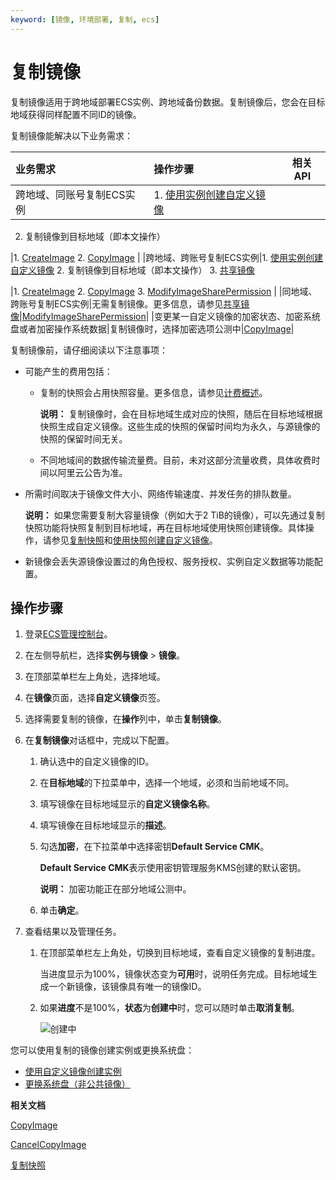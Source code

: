 ```yaml
---
keyword: [镜像, 环境部署, 复制, ecs]
---
```


# 复制镜像

复制镜像适用于跨地域部署ECS实例、跨地域备份数据。复制镜像后，您会在目标地域获得同样配置不同ID的镜像。

复制镜像能解决以下业务需求：

|业务需求|操作步骤|相关API|
|:---|:---|-----|
|跨地域、同账号复制ECS实例|1.  [使用实例创建自定义镜像](/intl.zh-CN/镜像/自定义镜像/创建自定义镜像/使用实例创建自定义镜像.md)
2.  复制镜像到目标地域（即本文操作）

|1.  [CreateImage](/intl.zh-CN/API参考/镜像/CreateImage.md)
2.  [CopyImage](/intl.zh-CN/API参考/镜像/CopyImage.md) |
|跨地域、跨账号复制ECS实例|1.  [使用实例创建自定义镜像](/intl.zh-CN/镜像/自定义镜像/创建自定义镜像/使用实例创建自定义镜像.md)
2.  复制镜像到目标地域（即本文操作）
3.  [共享镜像](/intl.zh-CN/镜像/自定义镜像/共享或取消共享镜像.md)

|1.  [CreateImage](/intl.zh-CN/API参考/镜像/CreateImage.md)
2.  [CopyImage](/intl.zh-CN/API参考/镜像/CopyImage.md)
3.  [ModifyImageSharePermission](/intl.zh-CN/API参考/镜像/ModifyImageSharePermission.md) |
|同地域、跨账号复制ECS实例|无需复制镜像。更多信息，请参见[共享镜像](/intl.zh-CN/镜像/自定义镜像/共享或取消共享镜像.md)|[ModifyImageSharePermission](/intl.zh-CN/API参考/镜像/ModifyImageSharePermission.md)|
|变更某一自定义镜像的加密状态、加密系统盘或者加密操作系统数据|复制镜像时，选择加密选项公测中|[CopyImage](/intl.zh-CN/API参考/镜像/CopyImage.md)|

复制镜像前，请仔细阅读以下注意事项：

-   可能产生的费用包括：
    -   复制的快照会占用快照容量。更多信息，请参见[计费概述](/intl.zh-CN/产品计费/计费概述.md)。

        **说明：** 复制镜像时，会在目标地域生成对应的快照，随后在目标地域根据快照生成自定义镜像。这些生成的快照的保留时间均为永久，与源镜像的快照的保留时间无关。

    -   不同地域间的数据传输流量费。目前，未对这部分流量收费，具体收费时间以阿里云公告为准。
-   所需时间取决于镜像文件大小、网络传输速度、并发任务的排队数量。

    **说明：** 如果您需要复制大容量镜像（例如大于2 TiB的镜像），可以先通过复制快照功能将快照复制到目标地域，再在目标地域使用快照创建镜像。具体操作，请参见[复制快照](/intl.zh-CN/快照/使用快照/复制快照.md)和[使用快照创建自定义镜像](/intl.zh-CN/镜像/自定义镜像/创建自定义镜像/使用快照创建自定义镜像.md)。

-   新镜像会丢失源镜像设置过的角色授权、服务授权、实例自定义数据等功能配置。

## 操作步骤

1.  登录[ECS管理控制台](https://ecs.console.aliyun.com)。

2.  在左侧导航栏，选择**实例与镜像** \> **镜像**。

3.  在顶部菜单栏左上角处，选择地域。

4.  在**镜像**页面，选择**自定义镜像**页签。

5.  选择需要复制的镜像，在**操作**列中，单击**复制镜像**。

6.  在**复制镜像**对话框中，完成以下配置。

    1.  确认选中的自定义镜像的ID。

    2.  在**目标地域**的下拉菜单中，选择一个地域，必须和当前地域不同。

    3.  填写镜像在目标地域显示的**自定义镜像名称**。

    4.  填写镜像在目标地域显示的**描述**。

    5.  勾选**加密**，在下拉菜单中选择密钥**Default Service CMK**。

        **Default Service CMK**表示使用密钥管理服务KMS创建的默认密钥。

        **说明：** 加密功能正在部分地域公测中。

    6.  单击**确定**。

7.  查看结果以及管理任务。

    1.  在顶部菜单栏左上角处，切换到目标地域，查看自定义镜像的复制进度。

        当进度显示为100%，镜像状态变为**可用**时，说明任务完成。目标地域生成一个新镜像，该镜像具有唯一的镜像ID。

    2.  如果**进度**不是100%，**状态**为**创建中**时，您可以随时单击**取消复制**。

        ![创建中](https://static-aliyun-doc.oss-accelerate.aliyuncs.com/assets/img/zh-CN/0522955061/p6780.png)


您可以使用复制的镜像创建实例或更换系统盘：

-   [使用自定义镜像创建实例](/intl.zh-CN/实例/创建实例/使用自定义镜像创建实例.md)
-   [更换系统盘（非公共镜像）](/intl.zh-CN/块存储/云盘/更换系统盘/更换系统盘（非公共镜像）.md)

**相关文档**  


[CopyImage](/intl.zh-CN/API参考/镜像/CopyImage.md)

[CancelCopyImage](/intl.zh-CN/API参考/镜像/CancelCopyImage.md)

[复制快照](/intl.zh-CN/快照/使用快照/复制快照.md)

